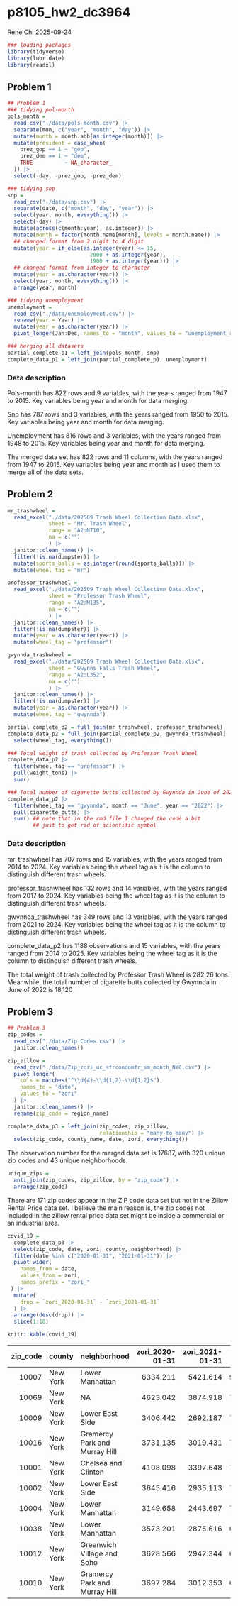 p8105_hw2_dc3964
================
Rene Chi
2025-09-24

``` r
### loading packages
library(tidyverse)
library(lubridate)
library(readxl)
```

## Problem 1

``` r
## Problem 1
### tidying pol-month
pols_month =
  read_csv("./data/pols-month.csv") |> 
  separate(mon, c("year", "month", "day")) |> 
  mutate(month = month.abb[as.integer(month)]) |> 
  mutate(president = case_when(
    prez_gop == 1 ~ "gop",
    prez_dem == 1 ~ "dem",
    TRUE          ~ NA_character_
  )) |> 
  select(-day, -prez_gop, -prez_dem)

### tidying snp
snp = 
  read_csv("./data/snp.csv") |> 
  separate(date, c("month", "day", "year")) |> 
  select(year, month, everything()) |> 
  select(-day) |> 
  mutate(across(c(month:year), as.integer)) |> 
  mutate(month = factor(month.name[month], levels = month.name)) |> 
  ## changed format from 2 digit to 4 digit 
  mutate(year = if_else(as.integer(year) <= 15,
                          2000 + as.integer(year),
                          1900 + as.integer(year))) |> 
  ## changed format from integer to character
  mutate(year = as.character(year)) |> 
  select(year, month, everything()) |> 
  arrange(year, month)

### tidying unemployment
unemployment =
  read_csv("./data/unemployment.csv") |> 
  rename(year = Year) |> 
  mutate(year = as.character(year)) |> 
  pivot_longer(Jan:Dec, names_to = "month", values_to = "unemployment_rate")

### Merging all datasets
partial_complete_p1 = left_join(pols_month, snp) 
complete_data_p1 = left_join(partial_complete_p1, unemployment)
```

### **Data description**

Pols-month has 822 rows and 9 variables, with the years ranged from 1947
to 2015. Key variables being year and month for data merging.

Snp has 787 rows and 3 variables, with the years ranged from 1950 to
2015. Key variables being year and month for data merging.

Unemployment has 816 rows and 3 variables, with the years ranged from
1948 to 2015. Key variables being year and month for data merging.

The merged data set has 822 rows and 11 columns, with the years ranged
from 1947 to 2015. Key variables being year and month as I used them to
merge all of the data sets.

## Problem 2

``` r
mr_trashwheel =
  read_excel("./data/202509 Trash Wheel Collection Data.xlsx",
             sheet = "Mr. Trash Wheel",
             range = "A2:N710",
             na = c("")
             ) |> 
  janitor::clean_names() |> 
  filter(!is.na(dumpster)) |> 
  mutate(sports_balls = as.integer(round(sports_balls))) |>
  mutate(wheel_tag = "mr")

professor_trashwheel =
  read_excel("./data/202509 Trash Wheel Collection Data.xlsx",
             sheet = "Professor Trash Wheel",
             range = "A2:M135", 
             na = c("")
             ) |> 
  janitor::clean_names() |>
  filter(!is.na(dumpster)) |> 
  mutate(year = as.character(year)) |> 
  mutate(wheel_tag = "professor")

gwynnda_trashwheel =
  read_excel("./data/202509 Trash Wheel Collection Data.xlsx",
             sheet = "Gwynns Falls Trash Wheel",
             range = "A2:L352",
             na = c("")
             ) |> 
  janitor::clean_names() |>
  filter(!is.na(dumpster)) |> 
  mutate(year = as.character(year)) |> 
  mutate(wheel_tag = "gwynnda")

partial_complete_p2 = full_join(mr_trashwheel, professor_trashwheel)
complete_data_p2 = full_join(partial_complete_p2, gwynnda_trashwheel) |> 
  select(wheel_tag, everything())

### Total weight of trash collected by Professor Trash Wheel
complete_data_p2 |> 
  filter(wheel_tag == "professor") |>   
  pull(weight_tons) |>                   
  sum()      

### Total number of cigarette butts collected by Gwynnda in June of 2022
complete_data_p2 |> 
  filter(wheel_tag == "gwynnda", month == "June", year == "2022") |>   
  pull(cigarette_butts) |>                   
  sum() ## note that in the rmd file I changed the code a bit
        ## just to get rid of scientific symbol
```

### **Data description**

mr_trashwheel has 707 rows and 15 variables, with the years ranged from
2014 to 2024. Key variables being the wheel tag as it is the column to
distinguish different trash wheels.

professor_trashwheel has 132 rows and 14 variables, with the years
ranged from 2017 to 2024. Key variables being the wheel tag as it is the
column to distinguish different trash wheels.

gwynnda_trashwheel has 349 rows and 13 variables, with the years ranged
from 2021 to 2024. Key variables being the wheel tag as it is the column
to distinguish different trash wheels.

complete_data_p2 has 1188 observations and 15 variables, with the years
ranged from 2014 to 2025. Key variables being the wheel tag as it is the
column to distinguish different trash wheels.

The total weight of trash collected by Professor Trash Wheel is 282.26
tons. Meanwhile, the total number of cigarette butts collected by
Gwynnda in June of 2022 is 18,120

## Problem 3

``` r
## Problem 3
zip_codes = 
  read_csv("./data/Zip Codes.csv") |> 
  janitor::clean_names()

zip_zillow =
  read_csv("./data/Zip_zori_uc_sfrcondomfr_sm_month_NYC.csv") |>
  pivot_longer(
    cols = matches("^\\d{4}-\\d{1,2}-\\d{1,2}$"), 
    names_to = "date",
    values_to = "zori"
  ) |> 
  janitor::clean_names() |> 
  rename(zip_code = region_name)

complete_data_p3 = left_join(zip_codes, zip_zillow,
                             relationship = "many-to-many") |> 
  select(zip_code, county_name, date, zori, everything())
```

The observation number for the merged data set is 17687, with 320 unique
zip codes and 43 unique neighborhoods.

``` r
unique_zips =
  anti_join(zip_codes, zip_zillow, by = "zip_code") |>
  arrange(zip_code)
```

There are 171 zip codes appear in the ZIP code data set but not in the
Zillow Rental Price data set. I believe the main reason is, the zip
codes not included in the zillow rental price data set might be inside a
commercial or an industrial area.

``` r
covid_19 =
  complete_data_p3 |> 
  select(zip_code, date, zori, county, neighborhood) |> 
  filter(date %in% c("2020-01-31", "2021-01-31")) |> 
  pivot_wider(
    names_from = date,
    values_from = zori,
    names_prefix = "zori_"
 ) |> 
  mutate(
    drop = `zori_2020-01-31` - `zori_2021-01-31`
  ) |> 
  arrange(desc(drop)) |> 
  slice(1:10)

knitr::kable(covid_19)
```

| zip_code | county | neighborhood | zori_2020-01-31 | zori_2021-01-31 | drop |
|---:|:---|:---|---:|---:|---:|
| 10007 | New York | Lower Manhattan | 6334.211 | 5421.614 | 912.5966 |
| 10069 | New York | NA | 4623.042 | 3874.918 | 748.1245 |
| 10009 | New York | Lower East Side | 3406.442 | 2692.187 | 714.2550 |
| 10016 | New York | Gramercy Park and Murray Hill | 3731.135 | 3019.431 | 711.7045 |
| 10001 | New York | Chelsea and Clinton | 4108.098 | 3397.648 | 710.4499 |
| 10002 | New York | Lower East Side | 3645.416 | 2935.113 | 710.3028 |
| 10004 | New York | Lower Manhattan | 3149.658 | 2443.697 | 705.9608 |
| 10038 | New York | Lower Manhattan | 3573.201 | 2875.616 | 697.5853 |
| 10012 | New York | Greenwich Village and Soho | 3628.566 | 2942.344 | 686.2218 |
| 10010 | New York | Gramercy Park and Murray Hill | 3697.284 | 3012.353 | 684.9304 |
